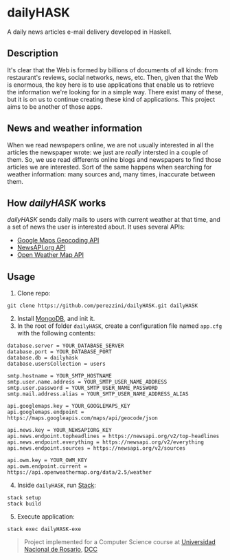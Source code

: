 # dailyHASK
A daily news articles e-mail delivery developed in Haskell.

## Description
It's clear that the Web is formed by billions of documents of all kinds: from restaurant's reviews, social networks, news, etc. Then, given that the Web is enormous, the key here is to use applications that enable us to retrieve the information we're looking for in a simple way. There exist many of these, but it is on us to continue creating these kind of applications. This project aims to be another of those apps.

## News and weather information
When we read newspapers online, we are not usually interested in all the articles the newspaper wrote: we just are *really* intersted in a couple of them. So, we use read differents online blogs and newspapers to find those articles we are interested. Sort of the same happens when searching for weather information: many sources and, many times, inaccurate between them.

## How *dailyHASK* works
*dailyHASK* sends daily mails to users with current weather at that time, and a set of news the user is interested about. It uses several APIs:
- [Google Maps Geocoding API](https://developers.google.com/maps/documentation/geocoding/start)
- [NewsAPI.org API](https://newsapi.org/)
- [Open Weather Map API](http://openweathermap.org/api)

## Usage
1. Clone repo:
```shell
git clone https://github.com/perezzini/dailyHASK.git dailyHASK
```
2. Install [MongoDB](https://docs.mongodb.com/manual/installation/), and init it.
3. In the root of folder `dailyHASK`, create a configuration file named `app.cfg` with the following contents:
```shell
database.server = YOUR_DATABASE_SERVER
database.port = YOUR_DATABASE_PORT
database.db = dailyhask
database.usersCollection = users

smtp.hostname = YOUR_SMTP_HOSTNAME
smtp.user.name.address = YOUR_SMTP_USER_NAME_ADDRESS
smtp.user.password = YOUR_SMTP_USER_NAME_PASSWORD
smtp.mail.address.alias = YOUR_SMTP_USER_NAME_ADDRESS_ALIAS

api.googlemaps.key = YOUR_GOOGLEMAPS_KEY
api.googlemaps.endpoint = https://maps.googleapis.com/maps/api/geocode/json

api.news.key = YOUR_NEWSAPIORG_KEY
api.news.endpoint.topheadlines = https://newsapi.org/v2/top-headlines
api.news.endpoint.everything = https://newsapi.org/v2/everything
api.news.endpoint.sources = https://newsapi.org/v2/sources

api.owm.key = YOUR_OWM_KEY
api.owm.endpoint.current = https://api.openweathermap.org/data/2.5/weather
```
4. Inside `dailyHASK`, run [Stack](https://docs.haskellstack.org/en/stable/README/):
```shell
stack setup
stack build
```
5. Execute application:
```shell
stack exec dailyHASK-exe
```

> Project implemented for a Computer Science course at [Universidad Nacional de Rosario](http://www.unr.edu.ar), [DCC](https://dcc.fceia.unr.edu.ar/)
